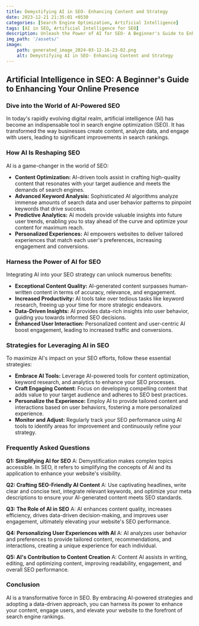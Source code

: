 ```yaml
---
title: Demystifying AI in SEO- Enhancing Content and Strategy
date: 2023-12-21 21:35:01 +0530
categories: [Search Engine Optimization, Artificial Intelligence]
tags: [AI in SEO, Artificial Intelligence for SEO]
description: Unleash the Power of AI for SEO- A Beginner's Guide to Enhancing Your Online Presence. Discover how AI optimizes content, analyzes data, and personalizes user experiences to boost search rankings and drive success.
img_path: '/assets/'
image:
    path: generated_image_2024-03-12-16-23-02.png
    alt: Demystifying AI in SEO- Enhancing Content and Strategy
---
```


## Artificial Intelligence in SEO: A Beginner's Guide to Enhancing Your Online Presence

### Dive into the World of AI-Powered SEO

In today's rapidly evolving digital realm, artificial intelligence (AI) has become an indispensable tool in search engine optimization (SEO). It has transformed the way businesses create content, analyze data, and engage with users, leading to significant improvements in search rankings.

### How AI Is Reshaping SEO

AI is a game-changer in the world of SEO:

- **Content Optimization:** AI-driven tools assist in crafting high-quality content that resonates with your target audience and meets the demands of search engines.
- **Advanced Keyword Analysis:** Sophisticated AI algorithms analyze immense amounts of search data and user behavior patterns to pinpoint keywords that drive success.
- **Predictive Analytics:** AI models provide valuable insights into future user trends, enabling you to stay ahead of the curve and optimize your content for maximum reach.
- **Personalized Experiences:** AI empowers websites to deliver tailored experiences that match each user's preferences, increasing engagement and conversions.

### Harness the Power of AI for SEO

Integrating AI into your SEO strategy can unlock numerous benefits:

- **Exceptional Content Quality:** AI-generated content surpasses human-written content in terms of accuracy, relevance, and engagement.
- **Increased Productivity:** AI tools take over tedious tasks like keyword research, freeing up your time for more strategic endeavors.
- **Data-Driven Insights:** AI provides data-rich insights into user behavior, guiding you towards informed SEO decisions.
- **Enhanced User Interaction:** Personalized content and user-centric AI boost engagement, leading to increased traffic and conversions.

### Strategies for Leveraging AI in SEO

To maximize AI's impact on your SEO efforts, follow these essential strategies:

- **Embrace AI Tools:** Leverage AI-powered tools for content optimization, keyword research, and analytics to enhance your SEO processes.
- **Craft Engaging Content:** Focus on developing compelling content that adds value to your target audience and adheres to SEO best practices.
- **Personalize the Experience:** Employ AI to provide tailored content and interactions based on user behaviors, fostering a more personalized experience.
- **Monitor and Adjust:** Regularly track your SEO performance using AI tools to identify areas for improvement and continuously refine your strategy.

### Frequently Asked Questions

**Q1: Simplifying AI for SEO**
A: Demystification makes complex topics accessible. In SEO, it refers to simplifying the concepts of AI and its application to enhance your website's visibility.

**Q2: Crafting SEO-Friendly AI Content**
A: Use captivating headlines, write clear and concise text, integrate relevant keywords, and optimize your meta descriptions to ensure your AI-generated content meets SEO standards.

**Q3: The Role of AI in SEO**
A: AI enhances content quality, increases efficiency, drives data-driven decision-making, and improves user engagement, ultimately elevating your website's SEO performance.

**Q4: Personalizing User Experiences with AI**
A: AI analyzes user behavior and preferences to provide tailored content, recommendations, and interactions, creating a unique experience for each individual.

**Q5: AI's Contribution to Content Creation**
A: Content AI assists in writing, editing, and optimizing content, improving readability, engagement, and overall SEO performance.

### Conclusion

AI is a transformative force in SEO. By embracing AI-powered strategies and adopting a data-driven approach, you can harness its power to enhance your content, engage users, and elevate your website to the forefront of search engine rankings.